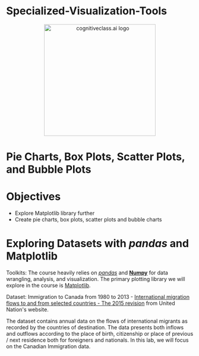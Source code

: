 # Specialized-Visualization-Tools

<center>
    <img src="https://cf-courses-data.s3.us.cloud-object-storage.appdomain.cloud/IBMDeveloperSkillsNetwork-DV0101EN-SkillsNetwork/labs/Module%203/images/IDSNlogo.png" width="300" alt="cognitiveclass.ai logo"  />
</center>

# Pie Charts, Box Plots, Scatter Plots, and Bubble Plots


# Objectives

*   Explore Matplotlib library further
*   Create pie charts, box plots, scatter plots and bubble charts

# Exploring Datasets with *pandas* and Matplotlib<a id="0"></a>

Toolkits: The course heavily relies on [*pandas*](http://pandas.pydata.org/?utm_medium=Exinfluencer&utm_source=Exinfluencer&utm_content=000026UJ&utm_term=10006555&utm_id=NA-SkillsNetwork-Channel-SkillsNetworkCoursesIBMDeveloperSkillsNetworkDV0101ENSkillsNetwork20297740-2021-01-01) and [**Numpy**](http://www.numpy.org/?utm_medium=Exinfluencer&utm_source=Exinfluencer&utm_content=000026UJ&utm_term=10006555&utm_id=NA-SkillsNetwork-Channel-SkillsNetworkCoursesIBMDeveloperSkillsNetworkDV0101ENSkillsNetwork20297740-2021-01-01) for data wrangling, analysis, and visualization. The primary plotting library we will explore in the course is [Matplotlib](http://matplotlib.org/?utm_medium=Exinfluencer&utm_source=Exinfluencer&utm_content=000026UJ&utm_term=10006555&utm_id=NA-SkillsNetwork-Channel-SkillsNetworkCoursesIBMDeveloperSkillsNetworkDV0101ENSkillsNetwork20297740-2021-01-01).

Dataset: Immigration to Canada from 1980 to 2013 - [International migration flows to and from selected countries - The 2015 revision](http://www.un.org/en/development/desa/population/migration/data/empirical2/migrationflows.shtml?utm_medium=Exinfluencer&utm_source=Exinfluencer&utm_content=000026UJ&utm_term=10006555&utm_id=NA-SkillsNetwork-Channel-SkillsNetworkCoursesIBMDeveloperSkillsNetworkDV0101ENSkillsNetwork20297740-2021-01-01) from United Nation's website.

The dataset contains annual data on the flows of international migrants as recorded by the countries of destination. The data presents both inflows and outflows according to the place of birth, citizenship or place of previous / next residence both for foreigners and nationals. In this lab, we will focus on the Canadian Immigration data.

